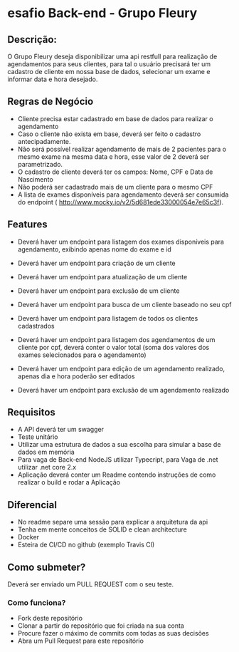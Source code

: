 esafio Back-end - Grupo Fleury
====

## Descrição:

O Grupo Fleury deseja disponibilizar uma api restfull para realização de agendamentos para seus clientes, 
para tal o usuário precisará ter um cadastro de cliente em nossa base de dados, 
selecionar um exame e informar data e hora desejado.

## Regras de Negócio

- Cliente precisa estar cadastrado em base de dados para realizar o agendamento
- Caso o cliente não exista em base, deverá ser feito o cadastro antecipadamente.
- Não será possível realizar agendamento de mais de 2 pacientes para o mesmo exame na mesma data e hora, esse valor de 2 deverá ser parametrizado.
- O cadastro de cliente deverá ter os campos: Nome, CPF e Data de Nascimento
- Não poderá ser cadastrado mais de um cliente para o mesmo CPF
- A lista de exames disponíveis para agendamento deverá ser consumida do endpoint ( http://www.mocky.io/v2/5d681ede33000054e7e65c3f).

## Features
- Deverá haver um endpoint para listagem dos exames disponíveis para agendamento, exibindo apenas nome do exame e id
- Deverá haver um endpoint para criação de um cliente
- Deverá haver um endpoint para atualização de um cliente
- Deverá haver um endpoint para exclusão de um cliente
- Deverá haver um endpoint para busca de um cliente baseado no seu cpf
- Deverá haver um endpoint para listagem de todos os clientes cadastrados

- Deverá haver um endpoint para listagem dos agendamentos de um cliente por cpf, deverá conter o valor total (soma dos valores dos exames selecionados para o agendamento)
- Deverá haver um endpoint para edição de um agendamento realizado, apenas dia e hora poderão ser editados
- Deverá haver um endpoint para exclusão de um agendamento realizado

## Requisitos

- A API deverá ter um swagger
- Teste unitário
- Utilizar uma estrutura de dados a sua escolha para simular a base de dados em memória
- Para vaga de Back-end NodeJS utilizar Typecript, para Vaga de .net utilizar .net core 2.x
- Aplicação deverá conter um Readme contendo instruções de como realizar o build e rodar a Aplicação


## Diferencial
- No readme separe uma sessão para explicar a arquitetura da api
- Tenha em mente conceitos de SOLID e clean architecture 
- Docker
- Esteira de CI/CD no github (exemplo Travis CI)

## Como submeter?

Deverá ser enviado um PULL REQUEST com o seu teste.

### Como funciona?

- Fork deste repositório
- Clonar a partir do repositório que foi criada na sua conta
- Procure fazer o máximo de commits com todas as suas decisões
- Abra um Pull Request para este repositório
